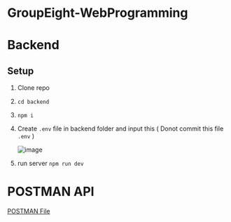 # GroupEight-WebProgramming

# Backend

## Setup
1. Clone repo
2. `cd backend`
3. `npm i`
4. Create `.env` file in backend folder and input this ( Donot commit this file `.env` )

   ![image](https://github.com/tuananh131001/GroupEight-WebProgramming/assets/67695658/1b10cfe4-fd25-4217-ba50-04817ba4f9e1)

6. run server `npm run dev`

# POSTMAN API
[POSTMAN File](<Web Programming.postman_collection.json>)
